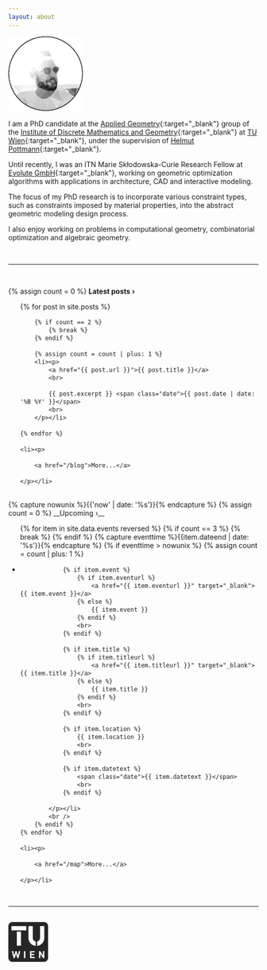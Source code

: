 ```yaml
---
layout: about
---
```

<div class="face_container">
		<img src="/assets/img/portrait_light.png" alt="Portrait" style="width:auto;height:auto;max-width:100%;max-height: 150px;" class="center">
</div>

I am a PhD candidate at the [Applied Geometry](http://www.geometrie.tuwien.ac.at/geom/fg4/){:target="_blank"} group of the [Institute of Discrete Mathematics and Geometry](http://www.dmg.tuwien.ac.at/){:target="_blank"} at [TU Wien](https://www.tuwien.ac.at/en/){:target="_blank"}, under the supervision of [Helmut Pottmann](http://www.dmg.tuwien.ac.at/pottmann/){:target="_blank"}.

Until recently, I was an ITN Marie Skłodowska-Curie Research Fellow at [Evolute GmbH](https://www.evolute.at/){:target="_blank"}, working on geometric optimization algorithms with applications in architecture, CAD and interactive modeling.

The focus of my PhD research is to incorporate various constraint types, such as constraints imposed by material properties, into the abstract geometric modeling design process.

I also enjoy working on problems in computational geometry, combinatorial optimization and algebraic geometry.

<br>

<hr>

<br>

{% assign count = 0 %}
__Latest posts &rsaquo;__

<ul>
    {% for post in site.posts %}

		{% if count == 2 %}
			{% break %}
		{% endif %}

		{% assign count = count | plus: 1 %}
	    <li><p>
	        <a href="{{ post.url }}">{{ post.title }}</a>
	        <br>

	        {{ post.excerpt }} <span class="date">{{ post.date | date: '%B %Y' }}</span>
	        <br>
	    </p></li>

    {% endfor %}

    <li><p>

		<a href="/blog">More...</a>

	</p></li>
</ul>

<br>
{% capture nowunix %}{{'now' | date: '%s'}}{% endcapture %}
{% assign count = 0 %}
__Upcoming &rsaquo;__

<ul>
	{% for item in site.data.events reversed %}
		{% if count == 3 %}
			{% break %}
		{% endif %}
		{% capture eventtime %}{{item.dateend | date: '%s'}}{% endcapture %}
		{% if eventtime > nowunix %}
			{% assign count = count | plus: 1 %}
			<li><p>

				{% if item.event %}
					{% if item.eventurl %}
						<a href="{{ item.eventurl }}" target="_blank">{{ item.event }}</a>
					{% else %}
						{{ item.event }}
					{% endif %}
					<br>
				{% endif %}

				{% if item.title %}
					{% if item.titleurl %}
						<a href="{{ item.titleurl }}" target="_blank">{{ item.title }}</a>
					{% else %}
						{{ item.title }}
					{% endif %}
					<br>
				{% endif %}

				{% if item.location %}
					{{ item.location }}
					<br>
				{% endif %}

				{% if item.datetext %}
					<span class="date">{{ item.datetext }}</span>
					<br>
				{% endif %}

			</p></li>
			<br />
		{% endif %}
	{% endfor %}

	<li><p>

		<a href="/map">More...</a>

	</p></li>

</ul>

<br>

<hr>

<br>

<a href="http://arcades-network.eu/" target="_blank">
<img src="/assets/img/tuwien_logo.svg" alt="TU Wien Logo" style="opacity: 0.85;width:auto;height:auto;max-width:100%;max-height:80px;" class="center">
</a>

<br>
